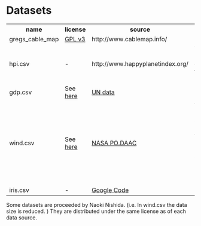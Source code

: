 # Datasets
<table>
<tr><th>name</th><th>license</th><th>source</th><th>others</th></tr>
<tr><td>gregs_cable_map</td><td><a href="http://www.gnu.org/copyleft/gpl.html">GPL v3</a></td><td>http://www.cablemap.info/</td><td></td></tr>
<tr><td>hpi.csv</td><td> - </td><td>http://www.happyplanetindex.org/</td><td>The data sourse of each row is mentioned on hpi-data.xlsx distributed on the website of Happy Planet Index.</td></tr>
<tr><td>gdp.csv</td><td>See <a href="http://data.worldbank.org/summary-terms-of-use">here</a></td><td><a href="http://data.un.org/Data.aspx?q=military&d=WDI&f=Indicator_Code%3aMS.MIL.XPND.GD.ZS">UN data</a></td><td></td></tr>
<tr><td>wind.csv</td><td> See <a href="http://podaac.jpl.nasa.gov/CitingPODAAC">here</a></td><td><a href="http://podaac.jpl.nasa.gov/dataset/CCMP_MEASURES_ATLAS_L4_OW_L3_0_WIND_VECTORS_FLK">NASA PO.DAAC</a></td><td>The Cross-Calibrated Multi-Platform Ocean Surface Wind Vector L3.0 First-Look Analyses data were obtained from the Physical Oceanography Distributed Active Archive Center (PO.DAAC) at the NASA Jet Propulsion Laboratory, Pasadena, CA. http://podaac.jpl.nasa.gov.
</td></tr>
<tr><td>iris.csv</td><td> - </td><td><a href="https://code.google.com/p/dataminingproject/source/browse/DataMiningApp/datasets/Iris/iris.csv?r=44">Google Code</a></td><td></td></tr>
</table>

Some datasets are proceeded by Naoki Nishida. (i.e. In wind.csv the data size is reduced. ) They are distributed under the same license as of each data source.
